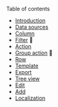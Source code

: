 Table of contents

- [Introduction](index.md)
- [Data sources](data-source.md)
- [Column](column.md)
- [Filter](filter.md) 🚧
- [Action](action.md)
- [Group action](group-action.md) 🚧
- [Row](row.md)
- [Template](template.md)
- [Export](export.md)
- [Tree view](tree-view.md)
- [Edit](edit.md)
- [Add](add.md)
- [Localization](localization.md)
